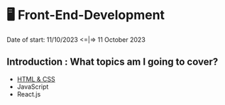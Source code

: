 # 🖥️ Front-End-Development

Date of start: 11/10/2023 <=|=> 11 October 2023

## Introduction : What topics am I going to cover?

- [HTML & CSS](./html-css/README.md)
- JavaScript
- React.js